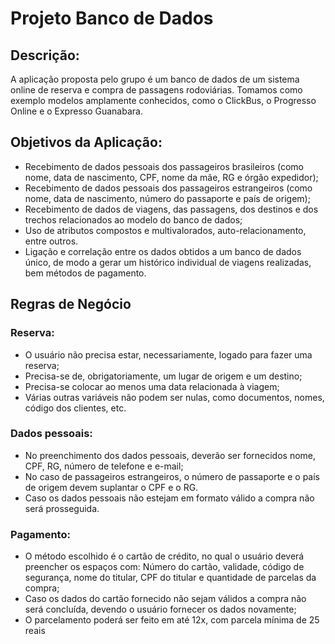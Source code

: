 # Projeto Banco de Dados

## Descrição:
A aplicação proposta pelo grupo é um banco de dados de um sistema online de
reserva e compra de passagens rodoviárias. Tomamos como exemplo modelos amplamente
conhecidos, como o ClickBus, o Progresso Online e o Expresso Guanabara.

## Objetivos da Aplicação:

- Recebimento de dados pessoais dos passageiros brasileiros (como nome, data de
nascimento, CPF, nome da mãe, RG e órgão expedidor);
- Recebimento de dados pessoais dos passageiros estrangeiros (como nome, data
de nascimento, número do passaporte e país de origem);
- Recebimento de dados de viagens, das passagens, dos destinos e dos trechos
relacionados ao modelo do banco de dados;
- Uso de atributos compostos e multivalorados, auto-relacionamento, entre outros.
- Ligação e correlação entre os dados obtidos a um banco de dados único, de modo
a gerar um histórico individual de viagens realizadas, bem métodos de pagamento.

## Regras de Negócio

### Reserva:
- O usuário não precisa estar, necessariamente, logado para fazer uma
reserva;
- Precisa-se de, obrigatoriamente, um lugar de origem e um destino;
- Precisa-se colocar ao menos uma data relacionada à viagem;
- Várias outras variáveis não podem ser nulas, como documentos, nomes,
código dos clientes, etc.

### Dados pessoais:
- No preenchimento dos dados pessoais, deverão ser fornecidos nome, CPF,
RG, número de telefone e e-mail;
- No caso de passageiros estrangeiros, o número de passaporte e o país de
origem devem suplantar o CPF e o RG.
- Caso os dados pessoais não estejam em formato válido a compra não será
prosseguida.

### Pagamento:
- O método escolhido é o cartão de crédito, no qual o usuário deverá
preencher os espaços com: Número do cartão, validade, código de
segurança, nome do titular, CPF do titular e quantidade de parcelas da
compra;
- Caso os dados do cartão fornecido não sejam válidos a compra não será
concluída, devendo o usuário fornecer os dados novamente;
- O parcelamento poderá ser feito em até 12x, com parcela mínima de 25
reais

